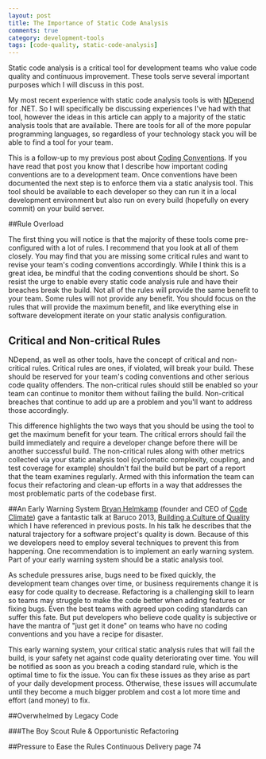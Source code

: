```yaml
---
layout: post
title: The Importance of Static Code Analysis
comments: true
category: development-tools
tags: [code-quality, static-code-analysis]
---
```


Static code analysis is a critical tool for development teams who value code quality and continuous improvement. These tools serve several important purposes which I will discuss in this post.  
 
My most recent experience with static code analysis tools is with [NDepend](http://www.ndepend.com/ "NDepend Home Page") for .NET. So I will specifically be discussing experiences I've had with that tool, however the ideas in this article can apply to a majority of the static analysis tools that are available.  There are tools for all of the more popular programming languages, so regardless of your technology stack you will be able to find a tool for your team.

<!--more-->
 
This is a follow-up to my previous post about  [Coding Conventions](/2015/07/18/coding-conventions.html). If you have read that post you know that I describe how important coding conventions are to a development team.  Once conventions have been documented the next step is to enforce them via a static analysis tool. This tool should be available to each developer so they can run it in a local development environment but also run on every build (hopefully on every commit) on your build server. 

##Rule Overload

The first thing you will notice is that the majority of these tools come pre-configured with a lot of rules. I recommend that you look at all of them closely. You may find that you are missing some critical rules and want to revise your team's coding conventions accordingly. While I think this is a great idea, be mindful that the coding conventions should be short. So resist the urge to enable every static code analysis rule and have their breaches break the build. Not all of the rules will provide the same benefit to your team.  Some rules will not provide any benefit. You should focus on the rules that will provide the maximum benefit, and like everything else in software development iterate on your static analysis configuration.

## Critical and Non-critical Rules

NDepend, as well as other tools, have the concept of critical and non-critical rules. Critical rules are ones, if violated, will break your build. These should be reserved for your team's coding conventions and other serious code quality offenders. The non-critical rules should still be enabled so your team can continue to monitor them without failing the build. Non-critical breaches that continue to add up are a problem and you'll want to address those accordingly.

This difference highlights the two ways that you should be using the tool to get the maximum benefit for your team. The critical errors should fail the build immediately and require a developer change before there will be another successful build. The non-critical rules along with other metrics collected via your static analysis tool (cyclomatic complexity, coupling, and test coverage for example) shouldn't fail the build but be part of a report that the team examines regularly. Armed with this information the team can focus their refactoring and clean-up efforts in a way that addresses the most problematic parts of the codebase first.

##An Early Warning System
[Bryan Helmkamp](https://twitter.com/brynary "Bryan's twitter account") (founder and CEO of [Code Climate](https://codeclimate.com/)) gave a fantastic talk at Baruco 2013, [Building a Culture of Quality](https://www.youtube.com/watch?v=Jsi1YTkXwxA) which I have referenced in previous posts. In his talk he describes that the natural trajectory for a software project's quality is down. Because of this we developers need to employ several techniques to prevent this from happening. One recommendation is to implement an early warning system. Part of your early warning system should be a static analysis tool.

As schedule pressures arise, bugs need to be fixed quickly, the development team changes over time, or business requirements change it is easy for code quality to decrease. Refactoring is a challenging skill to learn so teams may struggle to make the code better when adding features or fixing bugs. Even the best teams with agreed upon coding standards can suffer this fate. But put developers who believe code quality is subjective or have the mantra of "just get it done" on teams who have no coding conventions and you have a recipe for disaster. 

This early warning system, your critical static analysis rules that will fail the build, is your safety net against code quality deteriorating over time. You will be notified as soon as you breach a coding standard rule, which is the optimal time to fix the issue. You can fix these issues as they arise as part of your daily development process. Otherwise, these issues will accumulate until they become a much bigger problem and cost a lot more time and effort (and money) to fix. 

##Overwhelmed by Legacy Code


###The Boy Scout Rule & Opportunistic Refactoring

##Pressure to Ease the Rules
Continuous Delivery page 74
